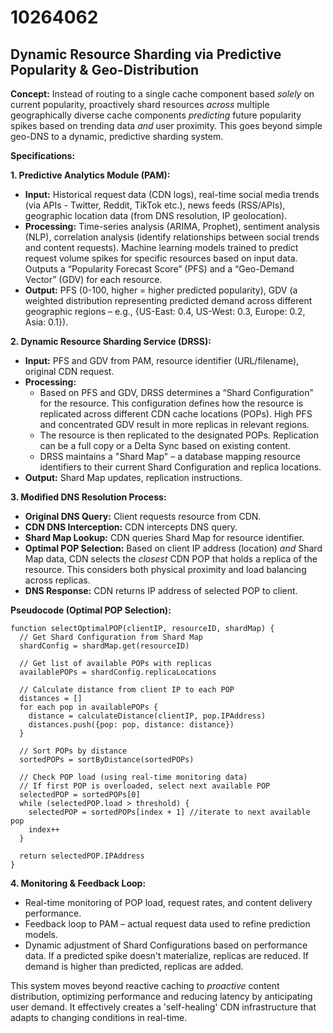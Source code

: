 # 10264062

## Dynamic Resource Sharding via Predictive Popularity & Geo-Distribution

**Concept:** Instead of routing to a single cache component based *solely* on current popularity, proactively shard resources *across* multiple geographically diverse cache components *predicting* future popularity spikes based on trending data *and* user proximity. This goes beyond simple geo-DNS to a dynamic, predictive sharding system.

**Specifications:**

**1. Predictive Analytics Module (PAM):**

*   **Input:** Historical request data (CDN logs), real-time social media trends (via APIs - Twitter, Reddit, TikTok etc.), news feeds (RSS/APIs), geographic location data (from DNS resolution, IP geolocation).
*   **Processing:** Time-series analysis (ARIMA, Prophet), sentiment analysis (NLP), correlation analysis (identify relationships between social trends and content requests).  Machine learning models trained to predict request volume spikes for specific resources based on input data.  Outputs a “Popularity Forecast Score” (PFS) and a “Geo-Demand Vector” (GDV) for each resource.
*   **Output:** PFS (0-100, higher = higher predicted popularity), GDV (a weighted distribution representing predicted demand across different geographic regions – e.g., {US-East: 0.4, US-West: 0.3, Europe: 0.2, Asia: 0.1}).

**2. Dynamic Resource Sharding Service (DRSS):**

*   **Input:** PFS and GDV from PAM, resource identifier (URL/filename), original CDN request.
*   **Processing:**
    *   Based on PFS and GDV, DRSS determines a “Shard Configuration” for the resource.  This configuration defines how the resource is replicated across different CDN cache locations (POPs). High PFS and concentrated GDV result in more replicas in relevant regions.
    *   The resource is then replicated to the designated POPs. Replication can be a full copy or a Delta Sync based on existing content.
    *   DRSS maintains a "Shard Map" – a database mapping resource identifiers to their current Shard Configuration and replica locations.
*   **Output:** Shard Map updates, replication instructions.

**3. Modified DNS Resolution Process:**

*   **Original DNS Query:** Client requests resource from CDN.
*   **CDN DNS Interception:** CDN intercepts DNS query.
*   **Shard Map Lookup:** CDN queries Shard Map for resource identifier.
*   **Optimal POP Selection:** Based on client IP address (location) *and* Shard Map data, CDN selects the *closest* CDN POP that holds a replica of the resource. This considers both physical proximity and load balancing across replicas.
*   **DNS Response:** CDN returns IP address of selected POP to client.

**Pseudocode (Optimal POP Selection):**

```
function selectOptimalPOP(clientIP, resourceID, shardMap) {
  // Get Shard Configuration from Shard Map
  shardConfig = shardMap.get(resourceID)

  // Get list of available POPs with replicas
  availablePOPs = shardConfig.replicaLocations

  // Calculate distance from client IP to each POP
  distances = []
  for each pop in availablePOPs {
    distance = calculateDistance(clientIP, pop.IPAddress)
    distances.push({pop: pop, distance: distance})
  }

  // Sort POPs by distance
  sortedPOPs = sortByDistance(sortedPOPs)

  // Check POP load (using real-time monitoring data)
  // If first POP is overloaded, select next available POP
  selectedPOP = sortedPOPs[0]
  while (selectedPOP.load > threshold) {
    selectedPOP = sortedPOPs[index + 1] //iterate to next available pop
    index++
  }

  return selectedPOP.IPAddress
}
```

**4. Monitoring & Feedback Loop:**

*   Real-time monitoring of POP load, request rates, and content delivery performance.
*   Feedback loop to PAM –  actual request data used to refine prediction models.
*   Dynamic adjustment of Shard Configurations based on performance data.  If a predicted spike doesn't materialize, replicas are reduced. If demand is higher than predicted, replicas are added.



This system moves beyond reactive caching to *proactive* content distribution, optimizing performance and reducing latency by anticipating user demand. It effectively creates a 'self-healing' CDN infrastructure that adapts to changing conditions in real-time.